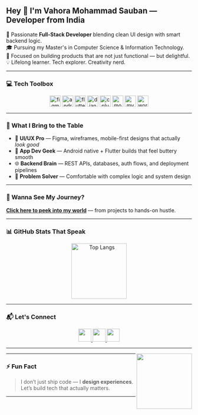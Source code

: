 <h2 align="left">Hey 👋 I'm Vahora Mohammad Sauban — Developer from India</h2>

<p align="left">
🚀 Passionate <strong>Full-Stack Developer</strong> blending clean UI design with smart backend logic.<br>
🎓 Pursuing my Master's in Computer Science & Information Technology.<br>
🎯 Focused on building products that are not just functional — but delightful.<br>
💡 Lifelong learner. Tech explorer. Creativity nerd.
</p>

---

### 💻 Tech Toolbox

<div align="center">
  <img src="https://cdn.jsdelivr.net/gh/devicons/devicon/icons/figma/figma-original.svg" height="30" alt="figma" />
  <img src="https://cdn.jsdelivr.net/gh/devicons/devicon/icons/android/android-original.svg" height="30" alt="android" />
  <img src="https://cdn.simpleicons.org/flutter/02569B" height="30" alt="flutter" />
  <img src="https://skillicons.dev/icons?i=django" height="30" alt="django" />
  <img src="https://cdn.jsdelivr.net/gh/devicons/devicon/icons/cplusplus/cplusplus-original.svg" height="30" alt="cplusplus" />
  <img src="https://skillicons.dev/icons?i=mongodb" height="30" alt="mongodb" />
  <img src="https://cdn.simpleicons.org/mysql/4479A1" height="30" alt="mysql" />
  <img src="https://skillicons.dev/icons?i=wordpress" height="30" alt="wordpress" />
</div>

---

### 🧠 What I Bring to the Table

- 🎨 **UI/UX Pro** — Figma, wireframes, mobile-first designs that actually *look good*
- 📱 **App Dev Geek** — Android native + Flutter builds that feel buttery smooth
- 🌐 **Backend Brain** — REST APIs, databases, auth flows, and deployment pipelines
- 🧩 **Problem Solver** — Comfortable with complex logic and system design

---

### 📄 Wanna See My Journey?

**[Click here to peek into my world](https://shorturl.at/Ap9iO)** — from projects to hands-on hustle.

---

### 📊 GitHub Stats That Speak

<div align="center">
  <img src="https://github-readme-stats.vercel.app/api/top-langs/?username=VAHORASAUBAN&layout=compact&theme=dracula&langs_count=6&hide_border=false" height="150" alt="Top Langs" />
</div>

---

### 📬 Let's Connect

<div align="center">
  <a href="mailto:sauban.imscit21@gmail.com" target="_blank">
    <img src="https://img.shields.io/static/v1?message=Gmail&logo=gmail&label=&color=D14836&logoColor=white&style=for-the-badge" height="35" />
  </a>
  <a href="https://www.linkedin.com/in/mohammad-sauban-vahora-681b30241/" target="_blank">
    <img src="https://img.shields.io/static/v1?message=LinkedIn&logo=linkedin&label=&color=0077B5&logoColor=white&style=for-the-badge" height="35" />
  </a>
  <a href="https://t.me/vs1724" target="_blank">
    <img src="https://img.shields.io/static/v1?message=Telegram&logo=telegram&label=&color=2CA5E0&logoColor=white&style=for-the-badge" height="35" />
  </a>
</div>

---

<img align="right" height="150" src="https://as1.ftcdn.net/v2/jpg/05/59/67/20/1000_F_559672036_kDSn32ptTeiHNsRu96BWPsBdX4iGqB1Z.jpg" />

---

### ⚡ Fun Fact

> I don’t just ship code — I **design experiences**. Let’s build tech that actually matters.

---
